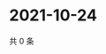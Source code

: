 # 2021-10-24

共 0 条

<!-- BEGIN WEIBO -->
<!-- 最后更新时间 Sun Oct 24 2021 12:00:56 GMT+0800 (China Standard Time) -->

<!-- END WEIBO -->
